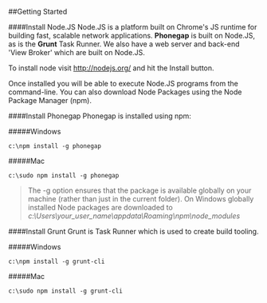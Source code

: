 ##Getting Started

####Install Node.JS
Node.JS is a platform built on Chrome's JS runtime for building fast, scalable network applications.  **Phonegap** is built on Node.JS, as is the **Grunt** Task Runner.  We also have a web server and back-end 'View Broker' which are built on Node.JS.

To install node visit http://nodejs.org/ and hit the Install button.

Once installed you will be able to execute Node.JS programs from the command-line.  You can also download Node Packages using the Node Package Manager (npm).


####Install Phonegap
Phonegap is installed using npm:

#####Windows
```
c:\npm install -g phonegap
```

#####Mac
```
c:\sudo npm install -g phonegap
```

> The -g option ensures that the package is available globally on your machine (rather than just in the current folder).  On Windows globally installed Node packages are downloaded to *c:\Users\your_user_name\appdata\Roaming\npm\node_modules*


####Install Grunt
Grunt is Task Runner which is used to create build tooling.  

#####Windows
```
c:\npm install -g grunt-cli
```

#####Mac
```
c:\sudo npm install -g grunt-cli
```




